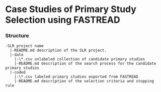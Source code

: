 # Case Studies of Primary Study Selection using FASTREAD

### Structure
```
-SLR project name
  |-README.md description of the SLR project.
  |-data
    |-\*.csv unlabeled collection of candidate primary studies
    |-README.md description of the search process for the candidate primary studies
  |-coded
    |-\*.csv labeled primary studies exported from FASTREAD
    |-README.md description of the selection criteria and stopping rule
 ```
  
